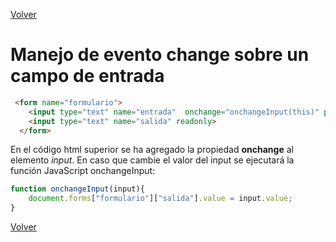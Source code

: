 [Volver](../)
# Manejo de evento change sobre un campo de entrada

```html
 <form name="formulario">
    <input type="text" name="entrada"  onchange="onchangeInput(this)" placeholder="Escriba un texto"  ><br>
    <input type="text" name="salida" readonly>
  </form>
```

En el código html superior se ha agregado la propiedad **onchange** al elemento *input*. En caso que cambie el valor del input se ejecutará la función JavaScript onchangeInput:

```javascript
function onchangeInput(input){
    document.forms["formulario"]["salida"].value = input.value;
}
```

[Volver](../)